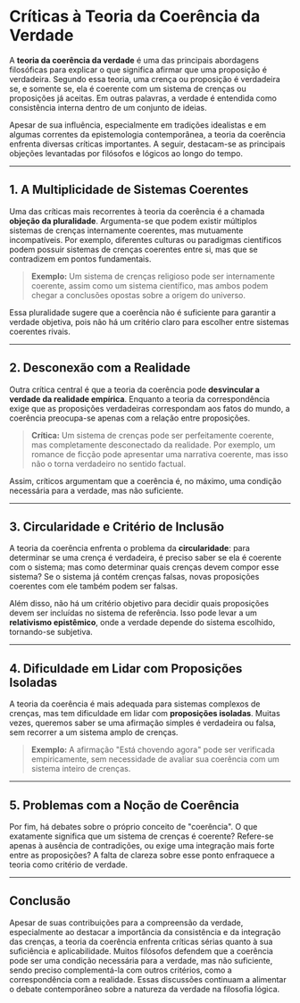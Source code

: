 # Críticas à Teoria da Coerência da Verdade

A **teoria da coerência da verdade** é uma das principais abordagens filosóficas para explicar o que significa afirmar que uma proposição é verdadeira. Segundo essa teoria, uma crença ou proposição é verdadeira se, e somente se, ela é coerente com um sistema de crenças ou proposições já aceitas. Em outras palavras, a verdade é entendida como consistência interna dentro de um conjunto de ideias.

Apesar de sua influência, especialmente em tradições idealistas e em algumas correntes da epistemologia contemporânea, a teoria da coerência enfrenta diversas críticas importantes. A seguir, destacam-se as principais objeções levantadas por filósofos e lógicos ao longo do tempo.

---

## 1. **A Multiplicidade de Sistemas Coerentes**

Uma das críticas mais recorrentes à teoria da coerência é a chamada **objeção da pluralidade**. Argumenta-se que podem existir múltiplos sistemas de crenças internamente coerentes, mas mutuamente incompatíveis. Por exemplo, diferentes culturas ou paradigmas científicos podem possuir sistemas de crenças coerentes entre si, mas que se contradizem em pontos fundamentais.

> **Exemplo:** Um sistema de crenças religioso pode ser internamente coerente, assim como um sistema científico, mas ambos podem chegar a conclusões opostas sobre a origem do universo.

Essa pluralidade sugere que a coerência não é suficiente para garantir a verdade objetiva, pois não há um critério claro para escolher entre sistemas coerentes rivais.

---

## 2. **Desconexão com a Realidade**

Outra crítica central é que a teoria da coerência pode **desvincular a verdade da realidade empírica**. Enquanto a teoria da correspondência exige que as proposições verdadeiras correspondam aos fatos do mundo, a coerência preocupa-se apenas com a relação entre proposições.

> **Crítica:** Um sistema de crenças pode ser perfeitamente coerente, mas completamente desconectado da realidade. Por exemplo, um romance de ficção pode apresentar uma narrativa coerente, mas isso não o torna verdadeiro no sentido factual.

Assim, críticos argumentam que a coerência é, no máximo, uma condição necessária para a verdade, mas não suficiente.

---

## 3. **Circularidade e Critério de Inclusão**

A teoria da coerência enfrenta o problema da **circularidade**: para determinar se uma crença é verdadeira, é preciso saber se ela é coerente com o sistema; mas como determinar quais crenças devem compor esse sistema? Se o sistema já contém crenças falsas, novas proposições coerentes com ele também podem ser falsas.

Além disso, não há um critério objetivo para decidir quais proposições devem ser incluídas no sistema de referência. Isso pode levar a um **relativismo epistêmico**, onde a verdade depende do sistema escolhido, tornando-se subjetiva.

---

## 4. **Dificuldade em Lidar com Proposições Isoladas**

A teoria da coerência é mais adequada para sistemas complexos de crenças, mas tem dificuldade em lidar com **proposições isoladas**. Muitas vezes, queremos saber se uma afirmação simples é verdadeira ou falsa, sem recorrer a um sistema amplo de crenças.

> **Exemplo:** A afirmação "Está chovendo agora" pode ser verificada empiricamente, sem necessidade de avaliar sua coerência com um sistema inteiro de crenças.

---

## 5. **Problemas com a Noção de Coerência**

Por fim, há debates sobre o próprio conceito de "coerência". O que exatamente significa que um sistema de crenças é coerente? Refere-se apenas à ausência de contradições, ou exige uma integração mais forte entre as proposições? A falta de clareza sobre esse ponto enfraquece a teoria como critério de verdade.

---

## **Conclusão**

Apesar de suas contribuições para a compreensão da verdade, especialmente ao destacar a importância da consistência e da integração das crenças, a teoria da coerência enfrenta críticas sérias quanto à sua suficiência e aplicabilidade. Muitos filósofos defendem que a coerência pode ser uma condição necessária para a verdade, mas não suficiente, sendo preciso complementá-la com outros critérios, como a correspondência com a realidade. Essas discussões continuam a alimentar o debate contemporâneo sobre a natureza da verdade na filosofia lógica.